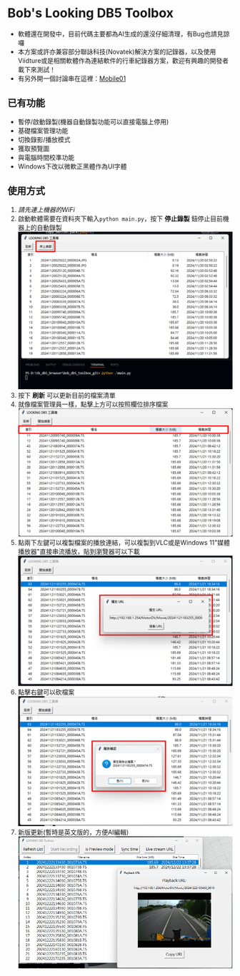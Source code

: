 # Bob's Looking DB5 Toolbox
* 軟體還在開發中，目前代碼主要都為AI生成的還沒仔細清理，有Bug也請見諒囉  
* 本方案或許亦兼容部分聯詠科技(Novatek)解決方案的記錄器，以及使用Viidture或是相關軟體作為連結軟件的行車紀錄器方案，歡迎有興趣的開發者載下來測試！  
* 有另外開一個討論串在這裡：[Mobile01](https://www.mobile01.com/topicdetail.php?f=671&t=7046620&p=1#90902218)
## 已有功能
* 暫停/啟動錄製(機器自動錄製功能可以直接電腦上停用)
* 基礎檔案管理功能
* 切換錄影/播放模式
* 獲取預覽圖
* 與電腦時間校準功能
* Windows下改以微軟正黑體作為UI字體
## 使用方式
1. *請先連上機器的WiFi*
2. 啟動軟體需要在資料夾下輸入`python main.py`，按下 **停止錄製** 鈕停止目前機器上的自動錄製
   ![01](captures/01.png)
3. 按下 **刷新** 可以更新目前的檔案清單
4. 就像檔案管理員一樣，點擊上方可以按照欄位排序檔案
   ![02](captures/02.png)
5. 點兩下左鍵可以複製檔案的播放連結，可以複製到VLC或是Windows 11"媒體播放器"直接串流播放，貼到瀏覽器可以下載
   ![03](captures/03.png)
6. 點擊右鍵可以砍檔案
   ![04](captures/04.png)
7. 新版更新(暫時是英文版的，方便AI編輯)
   ![05](captures/05.png)